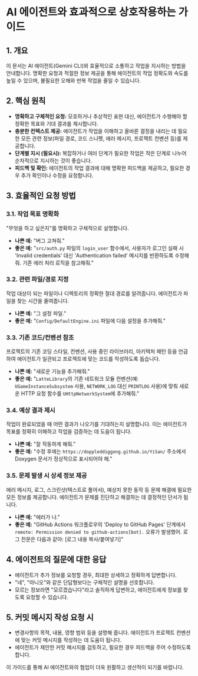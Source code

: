 # AI 에이전트와 효과적으로 상호작용하는 가이드

## 1. 개요

이 문서는 AI 에이전트(Gemini CLI)와 효율적으로 소통하고 작업을 지시하는 방법을 안내합니다. 명확한 요청과 적절한 정보 제공을 통해 에이전트의 작업 정확도와 속도를 높일 수 있으며, 불필요한 오해와 반복 작업을 줄일 수 있습니다.

## 2. 핵심 원칙

*   **명확하고 구체적인 요청:** 모호하거나 추상적인 표현 대신, 에이전트가 수행해야 할 정확한 목표와 기대 결과를 제시합니다.
*   **충분한 컨텍스트 제공:** 에이전트가 작업을 이해하고 올바른 결정을 내리는 데 필요한 모든 관련 정보(파일 경로, 코드 스니펫, 에러 메시지, 프로젝트 컨벤션 등)를 제공합니다.
*   **단계별 지시 (필요시):** 복잡하거나 여러 단계가 필요한 작업은 작은 단계로 나누어 순차적으로 지시하는 것이 좋습니다.
*   **피드백 및 확인:** 에이전트의 작업 결과에 대해 명확한 피드백을 제공하고, 필요한 경우 추가 확인이나 수정을 요청합니다.

## 3. 효율적인 요청 방법

### 3.1. 작업 목표 명확화

"무엇을 하고 싶은지"를 명확하고 구체적으로 설명합니다.

*   **나쁜 예:** "버그 고쳐줘."
*   **좋은 예:** "`src/auth.py` 파일의 `login_user` 함수에서, 사용자가 로그인 실패 시 'Invalid credentials' 대신 'Authentication failed' 메시지를 반환하도록 수정해줘. 기존 에러 처리 로직을 참고해줘."

### 3.2. 관련 파일/경로 지정

작업 대상이 되는 파일이나 디렉토리의 정확한 절대 경로를 알려줍니다. 에이전트가 파일을 찾는 시간을 줄여줍니다.

*   **나쁜 예:** "그 설정 파일."
*   **좋은 예:** "`Config/DefaultEngine.ini` 파일에 다음 설정을 추가해줘."

### 3.3. 기존 코드/컨벤션 참조

프로젝트의 기존 코딩 스타일, 컨벤션, 사용 중인 라이브러리, 아키텍처 패턴 등을 언급하여 에이전트가 일관되고 프로젝트에 맞는 코드를 작성하도록 돕습니다.

*   **나쁜 예:** "새로운 기능을 추가해줘."
*   **좋은 예:** "`LatteLibrary`의 기존 네트워크 모듈 컨벤션(예: `UGameInstanceSubsystem` 사용, `NETWORK_LOG` 대신 `PRINTLOG` 사용)에 맞춰 새로운 HTTP 요청 함수를 `UHttpNetworkSystem`에 추가해줘."

### 3.4. 예상 결과 제시

작업이 완료되었을 때 어떤 결과가 나오기를 기대하는지 설명합니다. 이는 에이전트가 목표를 정확히 이해하고 작업을 검증하는 데 도움이 됩니다.

*   **나쁜 예:** "잘 작동하게 해줘."
*   **좋은 예:** "수정 후에는 `https://doppleddiggong.github.io/YiSan/` 주소에서 Doxygen 문서가 정상적으로 표시되어야 해."

### 3.5. 문제 발생 시 상세 정보 제공

에러 메시지, 로그, 스크린샷(텍스트로 풀어서), 예상치 못한 동작 등 문제 해결에 필요한 모든 정보를 제공합니다. 에이전트가 문제를 진단하고 해결하는 데 결정적인 단서가 됩니다.

*   **나쁜 예:** "에러가 나."
*   **좋은 예:** "GitHub Actions 워크플로우의 'Deploy to GitHub Pages' 단계에서 `remote: Permission denied to github-actions[bot].` 오류가 발생했어. 로그 전문은 다음과 같아: [로그 내용 복사/붙여넣기]"

## 4. 에이전트의 질문에 대한 응답

*   에이전트가 추가 정보를 요청할 경우, 최대한 상세하고 정확하게 답변합니다.
*   "네", "아니오"와 같은 단답형보다는 구체적인 설명을 선호합니다.
*   모르는 정보라면 "모르겠습니다"라고 솔직하게 답변하고, 에이전트에게 정보를 찾도록 요청할 수 있습니다.

## 5. 커밋 메시지 작성 요청 시

*   변경사항의 목적, 내용, 영향 범위 등을 설명해 줍니다. 에이전트가 프로젝트 컨벤션에 맞는 커밋 메시지를 작성하는 데 도움이 됩니다.
*   에이전트가 제안한 커밋 메시지를 검토하고, 필요한 경우 피드백을 주어 수정하도록 합니다.

이 가이드를 통해 AI 에이전트와의 협업이 더욱 원활하고 생산적이 되기를 바랍니다.
